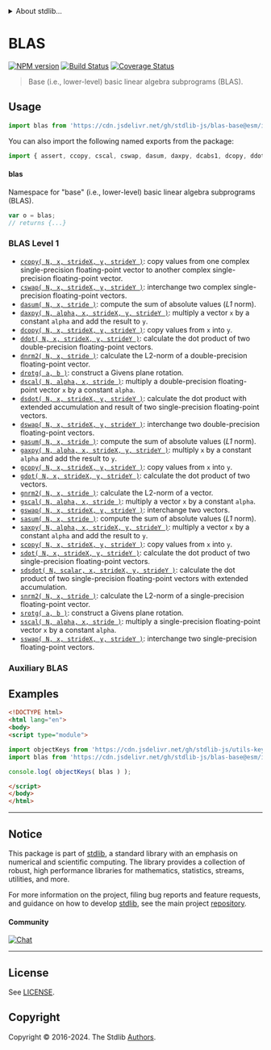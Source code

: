 <!--

@license Apache-2.0

Copyright (c) 2018 The Stdlib Authors.

Licensed under the Apache License, Version 2.0 (the "License");
you may not use this file except in compliance with the License.
You may obtain a copy of the License at

   http://www.apache.org/licenses/LICENSE-2.0

Unless required by applicable law or agreed to in writing, software
distributed under the License is distributed on an "AS IS" BASIS,
WITHOUT WARRANTIES OR CONDITIONS OF ANY KIND, either express or implied.
See the License for the specific language governing permissions and
limitations under the License.

-->


<details>
  <summary>
    About stdlib...
  </summary>
  <p>We believe in a future in which the web is a preferred environment for numerical computation. To help realize this future, we've built stdlib. stdlib is a standard library, with an emphasis on numerical and scientific computation, written in JavaScript (and C) for execution in browsers and in Node.js.</p>
  <p>The library is fully decomposable, being architected in such a way that you can swap out and mix and match APIs and functionality to cater to your exact preferences and use cases.</p>
  <p>When you use stdlib, you can be absolutely certain that you are using the most thorough, rigorous, well-written, studied, documented, tested, measured, and high-quality code out there.</p>
  <p>To join us in bringing numerical computing to the web, get started by checking us out on <a href="https://github.com/stdlib-js/stdlib">GitHub</a>, and please consider <a href="https://opencollective.com/stdlib">financially supporting stdlib</a>. We greatly appreciate your continued support!</p>
</details>

# BLAS

[![NPM version][npm-image]][npm-url] [![Build Status][test-image]][test-url] [![Coverage Status][coverage-image]][coverage-url] <!-- [![dependencies][dependencies-image]][dependencies-url] -->

> Base (i.e., lower-level) basic linear algebra subprograms (BLAS).



<section class="usage">

## Usage

```javascript
import blas from 'https://cdn.jsdelivr.net/gh/stdlib-js/blas-base@esm/index.mjs';
```

You can also import the following named exports from the package:

```javascript
import { assert, ccopy, cscal, cswap, dasum, daxpy, dcabs1, dcopy, ddot, diagonalTypes, dnrm2, drotg, dscal, dsdot, dswap, gasum, gaxpy, gcopy, gdot, gnrm2, gscal, gswap, idamax, isamax, layoutEnum2Str, layoutStr2Enum, layouts, matrixTriangles, operationSides, sasum, saxpy, scabs1, scopy, sdot, sdsdot, snrm2, srotg, sscal, sswap, transposeOperations, zcopy, zswap } from 'https://cdn.jsdelivr.net/gh/stdlib-js/blas-base@esm/index.mjs';
```

#### blas

Namespace for "base" (i.e., lower-level) basic linear algebra subprograms (BLAS).

```javascript
var o = blas;
// returns {...}
```

### BLAS Level 1

<!-- <toc pattern="+(*asum|*axpy|*cabs|*copy|*dot*|*nrm2|*rot*|*scal|*swap)"> -->

<div class="namespace-toc">

-   <span class="signature">[`ccopy( N, x, strideX, y, strideY )`][@stdlib/blas/base/ccopy]</span><span class="delimiter">: </span><span class="description">copy values from one complex single-precision floating-point vector to another complex single-precision floating-point vector.</span>
-   <span class="signature">[`cswap( N, x, strideX, y, strideY )`][@stdlib/blas/base/cswap]</span><span class="delimiter">: </span><span class="description">interchange two complex single-precision floating-point vectors.</span>
-   <span class="signature">[`dasum( N, x, stride )`][@stdlib/blas/base/dasum]</span><span class="delimiter">: </span><span class="description">compute the sum of absolute values (_L1_ norm).</span>
-   <span class="signature">[`daxpy( N, alpha, x, strideX, y, strideY )`][@stdlib/blas/base/daxpy]</span><span class="delimiter">: </span><span class="description">multiply a vector `x` by a constant `alpha` and add the result to `y`.</span>
-   <span class="signature">[`dcopy( N, x, strideX, y, strideY )`][@stdlib/blas/base/dcopy]</span><span class="delimiter">: </span><span class="description">copy values from `x` into `y`.</span>
-   <span class="signature">[`ddot( N, x, strideX, y, strideY )`][@stdlib/blas/base/ddot]</span><span class="delimiter">: </span><span class="description">calculate the dot product of two double-precision floating-point vectors.</span>
-   <span class="signature">[`dnrm2( N, x, stride )`][@stdlib/blas/base/dnrm2]</span><span class="delimiter">: </span><span class="description">calculate the L2-norm of a double-precision floating-point vector.</span>
-   <span class="signature">[`drotg( a, b )`][@stdlib/blas/base/drotg]</span><span class="delimiter">: </span><span class="description">construct a Givens plane rotation.</span>
-   <span class="signature">[`dscal( N, alpha, x, stride )`][@stdlib/blas/base/dscal]</span><span class="delimiter">: </span><span class="description">multiply a double-precision floating-point vector `x` by a constant `alpha`.</span>
-   <span class="signature">[`dsdot( N, x, strideX, y, strideY )`][@stdlib/blas/base/dsdot]</span><span class="delimiter">: </span><span class="description">calculate the dot product with extended accumulation and result of two single-precision floating-point vectors.</span>
-   <span class="signature">[`dswap( N, x, strideX, y, strideY )`][@stdlib/blas/base/dswap]</span><span class="delimiter">: </span><span class="description">interchange two double-precision floating-point vectors.</span>
-   <span class="signature">[`gasum( N, x, stride )`][@stdlib/blas/base/gasum]</span><span class="delimiter">: </span><span class="description">compute the sum of absolute values (_L1_ norm).</span>
-   <span class="signature">[`gaxpy( N, alpha, x, strideX, y, strideY )`][@stdlib/blas/base/gaxpy]</span><span class="delimiter">: </span><span class="description">multiply `x` by a constant `alpha` and add the result to `y`.</span>
-   <span class="signature">[`gcopy( N, x, strideX, y, strideY )`][@stdlib/blas/base/gcopy]</span><span class="delimiter">: </span><span class="description">copy values from `x` into `y`.</span>
-   <span class="signature">[`gdot( N, x, strideX, y, strideY )`][@stdlib/blas/base/gdot]</span><span class="delimiter">: </span><span class="description">calculate the dot product of two vectors.</span>
-   <span class="signature">[`gnrm2( N, x, stride )`][@stdlib/blas/base/gnrm2]</span><span class="delimiter">: </span><span class="description">calculate the L2-norm of a vector.</span>
-   <span class="signature">[`gscal( N, alpha, x, stride )`][@stdlib/blas/base/gscal]</span><span class="delimiter">: </span><span class="description">multiply a vector `x` by a constant `alpha`.</span>
-   <span class="signature">[`gswap( N, x, strideX, y, strideY )`][@stdlib/blas/base/gswap]</span><span class="delimiter">: </span><span class="description">interchange two vectors.</span>
-   <span class="signature">[`sasum( N, x, stride )`][@stdlib/blas/base/sasum]</span><span class="delimiter">: </span><span class="description">compute the sum of absolute values (_L1_ norm).</span>
-   <span class="signature">[`saxpy( N, alpha, x, strideX, y, strideY )`][@stdlib/blas/base/saxpy]</span><span class="delimiter">: </span><span class="description">multiply a vector `x` by a constant `alpha` and add the result to `y`.</span>
-   <span class="signature">[`scopy( N, x, strideX, y, strideY )`][@stdlib/blas/base/scopy]</span><span class="delimiter">: </span><span class="description">copy values from `x` into `y`.</span>
-   <span class="signature">[`sdot( N, x, strideX, y, strideY )`][@stdlib/blas/base/sdot]</span><span class="delimiter">: </span><span class="description">calculate the dot product of two single-precision floating-point vectors.</span>
-   <span class="signature">[`sdsdot( N, scalar, x, strideX, y, strideY )`][@stdlib/blas/base/sdsdot]</span><span class="delimiter">: </span><span class="description">calculate the dot product of two single-precision floating-point vectors with extended accumulation.</span>
-   <span class="signature">[`snrm2( N, x, stride )`][@stdlib/blas/base/snrm2]</span><span class="delimiter">: </span><span class="description">calculate the L2-norm of a single-precision floating-point vector.</span>
-   <span class="signature">[`srotg( a, b )`][@stdlib/blas/base/srotg]</span><span class="delimiter">: </span><span class="description">construct a Givens plane rotation.</span>
-   <span class="signature">[`sscal( N, alpha, x, stride )`][@stdlib/blas/base/sscal]</span><span class="delimiter">: </span><span class="description">multiply a single-precision floating-point vector `x` by a constant `alpha`.</span>
-   <span class="signature">[`sswap( N, x, strideX, y, strideY )`][@stdlib/blas/base/sswap]</span><span class="delimiter">: </span><span class="description">interchange two single-precision floating-point vectors.</span>

</div>

<!-- </toc> -->

### Auxiliary BLAS

<!-- <toc pattern="+(*amax|*lsame|*xerbla*)"> -->

<!-- </toc> -->

</section>

<!-- /.usage -->

<section class="examples">

## Examples

<!-- TODO: better examples -->

<!-- eslint no-undef: "error" -->

```html
<!DOCTYPE html>
<html lang="en">
<body>
<script type="module">

import objectKeys from 'https://cdn.jsdelivr.net/gh/stdlib-js/utils-keys@esm/index.mjs';
import blas from 'https://cdn.jsdelivr.net/gh/stdlib-js/blas-base@esm/index.mjs';

console.log( objectKeys( blas ) );

</script>
</body>
</html>
```

</section>

<!-- /.examples -->

<!-- Section for related `stdlib` packages. Do not manually edit this section, as it is automatically populated. -->

<section class="related">

</section>

<!-- /.related -->

<!-- Section for all links. Make sure to keep an empty line after the `section` element and another before the `/section` close. -->


<section class="main-repo" >

* * *

## Notice

This package is part of [stdlib][stdlib], a standard library with an emphasis on numerical and scientific computing. The library provides a collection of robust, high performance libraries for mathematics, statistics, streams, utilities, and more.

For more information on the project, filing bug reports and feature requests, and guidance on how to develop [stdlib][stdlib], see the main project [repository][stdlib].

#### Community

[![Chat][chat-image]][chat-url]

---

## License

See [LICENSE][stdlib-license].


## Copyright

Copyright &copy; 2016-2024. The Stdlib [Authors][stdlib-authors].

</section>

<!-- /.stdlib -->

<!-- Section for all links. Make sure to keep an empty line after the `section` element and another before the `/section` close. -->

<section class="links">

[npm-image]: http://img.shields.io/npm/v/@stdlib/blas-base.svg
[npm-url]: https://npmjs.org/package/@stdlib/blas-base

[test-image]: https://github.com/stdlib-js/blas-base/actions/workflows/test.yml/badge.svg?branch=main
[test-url]: https://github.com/stdlib-js/blas-base/actions/workflows/test.yml?query=branch:main

[coverage-image]: https://img.shields.io/codecov/c/github/stdlib-js/blas-base/main.svg
[coverage-url]: https://codecov.io/github/stdlib-js/blas-base?branch=main

<!--

[dependencies-image]: https://img.shields.io/david/stdlib-js/blas-base.svg
[dependencies-url]: https://david-dm.org/stdlib-js/blas-base/main

-->

[chat-image]: https://img.shields.io/gitter/room/stdlib-js/stdlib.svg
[chat-url]: https://app.gitter.im/#/room/#stdlib-js_stdlib:gitter.im

[stdlib]: https://github.com/stdlib-js/stdlib

[stdlib-authors]: https://github.com/stdlib-js/stdlib/graphs/contributors

[umd]: https://github.com/umdjs/umd
[es-module]: https://developer.mozilla.org/en-US/docs/Web/JavaScript/Guide/Modules

[deno-url]: https://github.com/stdlib-js/blas-base/tree/deno
[deno-readme]: https://github.com/stdlib-js/blas-base/blob/deno/README.md
[umd-url]: https://github.com/stdlib-js/blas-base/tree/umd
[umd-readme]: https://github.com/stdlib-js/blas-base/blob/umd/README.md
[esm-url]: https://github.com/stdlib-js/blas-base/tree/esm
[esm-readme]: https://github.com/stdlib-js/blas-base/blob/esm/README.md
[branches-url]: https://github.com/stdlib-js/blas-base/blob/main/branches.md

[stdlib-license]: https://raw.githubusercontent.com/stdlib-js/blas-base/main/LICENSE

<!-- <toc-links> -->

[@stdlib/blas/base/ccopy]: https://github.com/stdlib-js/blas-base-ccopy/tree/esm

[@stdlib/blas/base/cswap]: https://github.com/stdlib-js/blas-base-cswap/tree/esm

[@stdlib/blas/base/dasum]: https://github.com/stdlib-js/blas-base-dasum/tree/esm

[@stdlib/blas/base/daxpy]: https://github.com/stdlib-js/blas-base-daxpy/tree/esm

[@stdlib/blas/base/dcopy]: https://github.com/stdlib-js/blas-base-dcopy/tree/esm

[@stdlib/blas/base/ddot]: https://github.com/stdlib-js/blas-base-ddot/tree/esm

[@stdlib/blas/base/dnrm2]: https://github.com/stdlib-js/blas-base-dnrm2/tree/esm

[@stdlib/blas/base/drotg]: https://github.com/stdlib-js/blas-base-drotg/tree/esm

[@stdlib/blas/base/dscal]: https://github.com/stdlib-js/blas-base-dscal/tree/esm

[@stdlib/blas/base/dsdot]: https://github.com/stdlib-js/blas-base-dsdot/tree/esm

[@stdlib/blas/base/dswap]: https://github.com/stdlib-js/blas-base-dswap/tree/esm

[@stdlib/blas/base/gasum]: https://github.com/stdlib-js/blas-base-gasum/tree/esm

[@stdlib/blas/base/gaxpy]: https://github.com/stdlib-js/blas-base-gaxpy/tree/esm

[@stdlib/blas/base/gcopy]: https://github.com/stdlib-js/blas-base-gcopy/tree/esm

[@stdlib/blas/base/gdot]: https://github.com/stdlib-js/blas-base-gdot/tree/esm

[@stdlib/blas/base/gnrm2]: https://github.com/stdlib-js/blas-base-gnrm2/tree/esm

[@stdlib/blas/base/gscal]: https://github.com/stdlib-js/blas-base-gscal/tree/esm

[@stdlib/blas/base/gswap]: https://github.com/stdlib-js/blas-base-gswap/tree/esm

[@stdlib/blas/base/sasum]: https://github.com/stdlib-js/blas-base-sasum/tree/esm

[@stdlib/blas/base/saxpy]: https://github.com/stdlib-js/blas-base-saxpy/tree/esm

[@stdlib/blas/base/scopy]: https://github.com/stdlib-js/blas-base-scopy/tree/esm

[@stdlib/blas/base/sdot]: https://github.com/stdlib-js/blas-base-sdot/tree/esm

[@stdlib/blas/base/sdsdot]: https://github.com/stdlib-js/blas-base-sdsdot/tree/esm

[@stdlib/blas/base/snrm2]: https://github.com/stdlib-js/blas-base-snrm2/tree/esm

[@stdlib/blas/base/srotg]: https://github.com/stdlib-js/blas-base-srotg/tree/esm

[@stdlib/blas/base/sscal]: https://github.com/stdlib-js/blas-base-sscal/tree/esm

[@stdlib/blas/base/sswap]: https://github.com/stdlib-js/blas-base-sswap/tree/esm

<!-- </toc-links> -->

</section>

<!-- /.links -->
